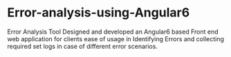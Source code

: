 # Error-analysis-using-Angular6
Error Analysis Tool
Designed and developed an Angular6 based Front end web application for clients ease of usage in Identifying Errors and 
collecting required set logs in case of different error scenarios.

